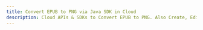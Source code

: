 ---title: Convert EPUB to PNG via Java SDK in Clouddescription: Cloud APIs & SDKs to Convert EPUB to PNG. Also Create, Edit & Render Microsoft Word & OpenOffice documents in the Cloud.---